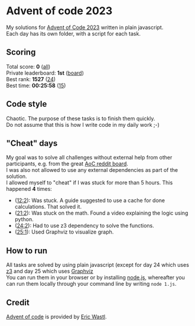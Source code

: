 # Advent of code 2023
My solutions for [Advent of Code 2023](https://adventofcode.com/2023) written in plain javascript.  
Each day has its own folder, with a script for each task.

## Scoring
Total score: **0** ([all](stats/personal_times.md))  
Private leaderboard: **1st** ([board](stats/private_leaderboard.md))   
Best rank: **1527** ([24](https://adventofcode.com/2023/day/24))  
Best time: **00:25:58** ([15](https://adventofcode.com/2023/day/15))

## Code style
Chaotic. The purpose of these tasks is to finish them quickly.  
Do not assume that this is how I write code in my daily work ;-)

## "Cheat" days
My goal was to solve all challenges without external help from other participants, e.g. from the great [AoC reddit board](https://www.reddit.com/r/adventofcode/?f=flair_name%3A%22SOLUTION%20MEGATHREAD%22).  
I was also not allowed to use any external dependencies as part of the solution.  
I allowed myself to "cheat" if I was stuck for more than 5 hours. This happened **4** times:
- ([12:2](https://adventofcode.com/2023/day/12)): Was stuck. A guide suggested to use a cache for done calculations. That solved it.
- ([21:2](https://adventofcode.com/2023/day/21)): Was stuck on the math. Found a video explaining the logic using python.
- ([24:2](https://adventofcode.com/2023/day/24)): Had to use z3 dependency to solve the functions.
- ([25:1](https://adventofcode.com/2023/day/25)): Used Graphviz to visualize graph.

## How to run
All tasks are solved by using plain javascript (except for day 24 which uses [z3](https://www.npmjs.com/package/z3-solver) and day 25 which uses [Graphviz](https://graphviz.org/)  
You can run them in your browser or by installing [node.js](https://nodejs.org/en), whereafter you can run them locally through your command line by writing `node 1.js`.

## Credit
[Advent of code](https://adventofcode.com/2023/about) is provided by [Eric Wastl](https://twitter.com/ericwastl).